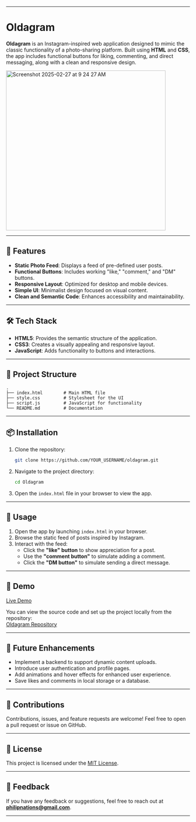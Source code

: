 
---

# Oldagram

**Oldagram** is an Instagram-inspired web application designed to mimic the classic functionality of a photo-sharing platform. Built using **HTML** and **CSS**, the app includes functional buttons for liking, commenting, and direct messaging, along with a clean and responsive design.

<img width="437" alt="Screenshot 2025-02-27 at 9 24 27 AM" src="https://github.com/user-attachments/assets/c6c1dc14-b8d3-4c6a-ac68-37c8b5fc61b7" />

---

## 🚀 Features

- **Static Photo Feed**: Displays a feed of pre-defined user posts.
- **Functional Buttons**: Includes working "like," "comment," and "DM" buttons.
- **Responsive Layout**: Optimized for desktop and mobile devices.
- **Simple UI**: Minimalist design focused on visual content.
- **Clean and Semantic Code**: Enhances accessibility and maintainability.

---

## 🛠️ Tech Stack

- **HTML5**: Provides the semantic structure of the application.
- **CSS3**: Creates a visually appealing and responsive layout.
- **JavaScript**: Adds functionality to buttons and interactions.

---

## 📂 Project Structure

```plaintext
.
├── index.html        # Main HTML file
├── style.css         # Stylesheet for the UI
├── script.js         # JavaScript for functionality
└── README.md         # Documentation
```

---

## 📦 Installation

1. Clone the repository:
   ```bash
   git clone https://github.com/YOUR_USERNAME/oldagram.git
   ```
2. Navigate to the project directory:
   ```bash
   cd Oldagram
   ```
3. Open the `index.html` file in your browser to view the app.

---

## 🔧 Usage

1. Open the app by launching `index.html` in your browser.
2. Browse the static feed of posts inspired by Instagram.
3. Interact with the feed:
   - Click the **"like" button** to show appreciation for a post.
   - Use the **"comment button"** to simulate adding a comment.
   - Click the **"DM button"** to simulate sending a direct message.

---

## 🎨 Demo

[Live Demo](https://philipnations.com/project-5)

You can view the source code and set up the project locally from the repository:  
[Oldagram Repository](https://github.com/your-feature-name/oldagram)

---

## 🚀 Future Enhancements

- Implement a backend to support dynamic content uploads.
- Introduce user authentication and profile pages.
- Add animations and hover effects for enhanced user experience.
- Save likes and comments in local storage or a database.

---

## 🤝 Contributions

Contributions, issues, and feature requests are welcome! Feel free to open a pull request or issue on GitHub.

---

## 📜 License

This project is licensed under the [MIT License](LICENSE).

---

## 💬 Feedback

If you have any feedback or suggestions, feel free to reach out at **philipnations@gmail.com**.

---
